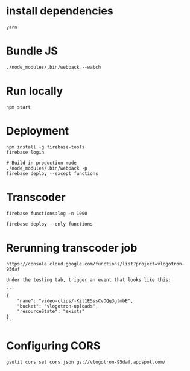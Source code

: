 # install dependencies

    yarn

# Bundle JS

    ./node_modules/.bin/webpack --watch

# Run locally

    npm start

# Deployment

    npm install -g firebase-tools
    firebase login

    # Build in production mode
    ./node_modules/.bin/webpack -p
    firebase deploy --except functions

# Transcoder

    firebase functions:log -n 1000

    firebase deploy --only functions

# Rerunning transcoder job
    https://console.cloud.google.com/functions/list?project=vlogotron-95daf

    Under the testing tab, trigger an event that looks like this:

    ```
    {
        "name": "video-clips/-Kil1E5ssCvOQg3gtmbE",
        "bucket": "vlogotron-uploads",
        "resourceState": "exists"
    }
    ```

# Configuring CORS

    gsutil cors set cors.json gs://vlogotron-95daf.appspot.com/
